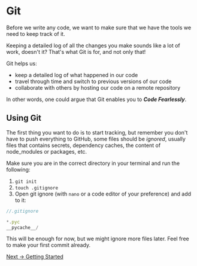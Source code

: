 # Git

Before we write any code, we want to make sure that we have the tools we need to keep track of it.

Keeping a detailed log of all the changes you make sounds like a lot of work, doesn't it? That's what Git is for, and not only that!

Git helps us:

- keep a detailed log of what happened in our code
- travel through time and switch to previous versions of our code
- collaborate with others by hosting our code on a remote repository

In other words, one could argue that Git enables you to _**Code Fearlessly**_.

## Using Git

The first thing you want to do is to start tracking, but remember you don't have to push everything to GitHub, some files should be _ignored_, usually files that contains secrets, dependency caches, the content of node_modules or packages, etc.

Make sure you are in the correct directory in your terminal and run the following:

1. `git init`
2. `touch .gitignore`
3. Open git ignore (with `nano` or a code editor of your preference) and add to it:

```js
//.gitignore

*.pyc
__pycache__/
```

This will be enough for now, but we might ignore more files later. Feel free to make your first commit already.

[Next → Getting Started](https://karlaevelize.github.io/fastapi-starter/docs/fastapi-starter/4-GETTING-STARTED)
